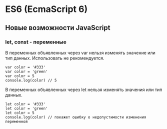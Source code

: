 # ES6 (EcmaScript 6)
## Новые возможности JavaScript

### let, const - переменные
В переменных объявленных через var нельзя изменять значение или тип данных. Использовать не рекомендуется.

    var color = '#333'
    var color = 'green'
    var color = 5
    console.log(color) // 5
    
В переменных объявленных через let нельзя изменять значения или тип данных.

    let color = '#333'
    let color = 'green'
    let color = 5
    console.log(color) // покажет ошибку о недопустимости изменения переменной
